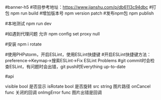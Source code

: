 #banner-h5
#项目参考地址：https://www.jianshu.com/p/db6113c94dbc
#打包 npm run build
#增加版本号 npm version patch
#发布npm包 npm publish

#本地测试 npm run dev

#如遇到代理问题  允许  npm config set proxy null

#安装 npm i rotate

#使用PHPstorm，开启ESLint，使用ESLint快捷键
#开启ESLint快捷键方法：preference->Keymap->搜索ESLint->Fix ESLint Problems
#git commit时会检查ESLint，有问题时会出错，git push时Everything up-to-date

#api

visible    bool   是否显示
isRotate   bool   是否旋转
src        string 图片路径
onCancel   func   关闭的回调
onImgError func   图片出错是回调 